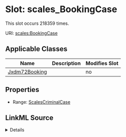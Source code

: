 

# Slot: scales_BookingCase




This slot occurs 218359 times.


URI: [scales:BookingCase](http://schemas.scales-okn.org/rdf/scales#BookingCase)



<!-- no inheritance hierarchy -->





## Applicable Classes

| Name | Description | Modifies Slot |
| --- | --- | --- |
| [Jxdm72Booking](../classes/Jxdm72Booking.md) |  |  no  |







## Properties

* Range: [ScalesCriminalCase](../classes/ScalesCriminalCase.md)







## LinkML Source

<details>

```yaml
name: scales_BookingCase
from_schema: okns:scales-kg
rank: 1000
slot_uri: scales:BookingCase
alias: scales_BookingCase
domain_of:
- jxdm72_Booking
range: scales_CriminalCase

```
</details>